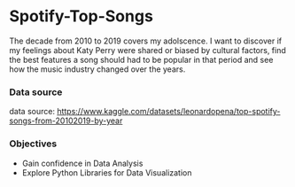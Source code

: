 # Spotify-Top-Songs

The decade from 2010 to 2019 covers my adolscence. I want to discover if my feelings about Katy Perry were shared or biased by cultural factors, find the best features a song should had to be popular in that period and see how the music industry changed over the years. 

### Data source
data source: https://www.kaggle.com/datasets/leonardopena/top-spotify-songs-from-20102019-by-year


### Objectives
- Gain confidence in Data Analysis
- Explore Python Libraries for Data Visualization
